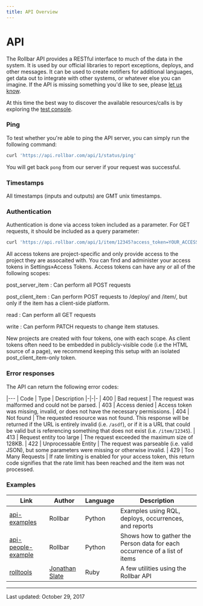 ```yaml
---
title: API Overview
---
```


# API

The Rollbar API provides a RESTful interface to much of the data in the
system. It is used by our official libraries to report exceptions,
deploys, and other messages. It can be used to create notifiers for
additional languages, get data out to integrate with other systems, or
whatever else you can imagine. If the API is missing something you'd
like to see, please [let us know](mailto:support@rollbar.com).

At this time the best way to discover the available resources/calls is
by exploring the [test console](https://rollbar.com/docs/test_console/).

### Ping

To test whether you're able to ping the API server, you can simply run the following command:

```bash
curl 'https://api.rollbar.com/api/1/status/ping'
```

You will get back `pong` from our server if your request was successful.

### Timestamps

All timestamps (inputs and outputs) are GMT unix timestamps.

### Authentication

Authentication is done via access token included as a parameter. For GET
requests, it should be included as a query parameter:

```bash
curl 'https://api.rollbar.com/api/1/item/12345?access_token=YOUR_ACCESS_TOKEN'
```

All access tokens are project-specific and only provide access to the
project they are assocaited with. You can find and administer your
access tokens in Settings»Access Tokens. Access tokens can have any or
all of the following scopes:

post\_server\_item
:   Can perform all POST requests

post\_client\_item
:   Can perform POST requests to /deploy/ and /item/, but only if the
    item has a client-side platform.

read
:   Can perform all GET requests

write
:   Can perform PATCH requests to change item statuses.

New projects are created with four tokens, one with each scope. As
client tokens often need to be embedded in publicly-visible code (i.e
the HTML source of a page), we recommend keeping this setup with an
isolated post\_client\_item-only token.

### Error responses

The API can return the following error codes:

|---
| Code | Type | Description
|-|-|-
| 400 | Bad request | The request was malformed and could not be parsed.
| 403 | Access denied | Access token was missing, invalid, or does not have the necessary permissions.
| 404 | Not found | The requested resource was not found. This response will be returned if the URL is entirely invalid (i.e. `/asdf`), or if it is a URL that could be valid but is referencing something that does not exist (i.e. `/item/12345`).
| 413 | Request entity too large | The request exceeded the maximum size of 128KB.
| 422 | Unprocessable Entity | The request was parseable (i.e. valid JSON), but some parameters were missing or otherwise invalid.
| 429 | Too Many Requests | If rate limiting is enabled for your access token, this return code signifies that the rate limit has been reached and the item was not processed.

### Examples

Link | Author | Language | Description
-----|--------|----------|------------
[api-examples](https://github.com/rollbar/api-examples)|Rollbar|Python|Examples using RQL, deploys, occurrences, and reports
[api-people-example](https://github.com/rollbar/api-people-example)|Rollbar|Python|Shows how to gather the Person data for each occurrence of a list of items
[rolltools](https://github.com/jslate/rolltools)|[Jonathan Slate](https://github.com/jslate)|Ruby|A few utilities using the Rollbar API

-----
Last updated: October 29, 2017
